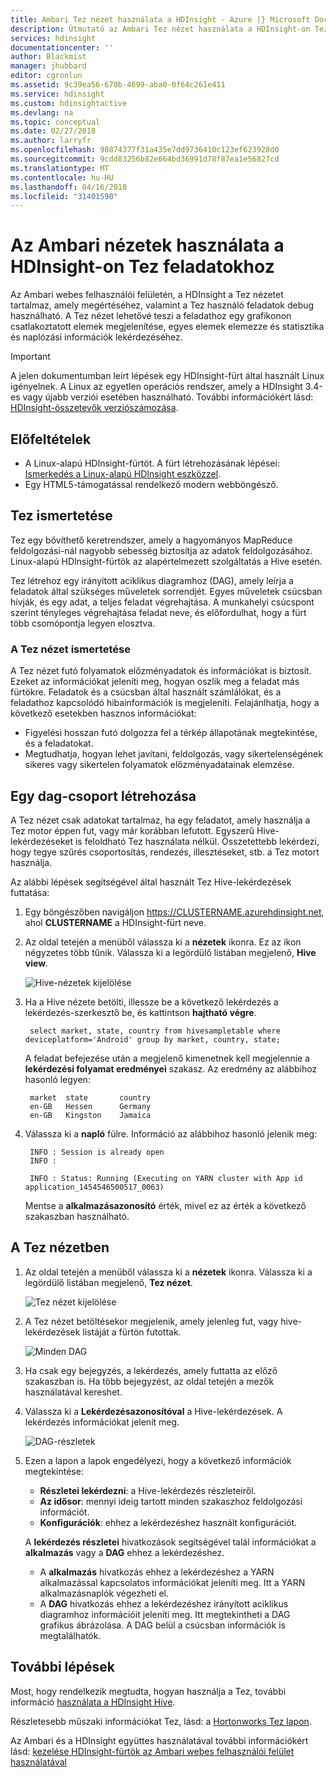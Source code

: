 ```yaml
---
title: Ambari Tez nézet használata a HDInsight - Azure |} Microsoft Docs
description: Útmutató az Ambari Tez nézet használata a HDInsight-on Tez feladatokhoz.
services: hdinsight
documentationcenter: ''
author: Blackmist
manager: jhubbard
editor: cgronlun
ms.assetid: 9c39ea56-670b-4699-aba0-0f64c261e411
ms.service: hdinsight
ms.custom: hdinsightactive
ms.devlang: na
ms.topic: conceptual
ms.date: 02/27/2018
ms.author: larryfr
ms.openlocfilehash: 98874377f31a435e7dd9736410c123ef623928d0
ms.sourcegitcommit: 9cdd83256b82e664bd36991d78f87ea1e56827cd
ms.translationtype: MT
ms.contentlocale: hu-HU
ms.lasthandoff: 04/16/2018
ms.locfileid: "31401590"
---
```

# <a name="use-ambari-views-to-debug-tez-jobs-on-hdinsight"></a>Az Ambari nézetek használata a HDInsight-on Tez feladatokhoz

Az Ambari webes felhasználói felületén, a HDInsight a Tez nézetet tartalmaz, amely megértéséhez, valamint a Tez használó feladatok debug használható. A Tez nézet lehetővé teszi a feladathoz egy grafikonon csatlakoztatott elemek megjelenítése, egyes elemek elemezze és statisztika és naplózási információk lekérdezéséhez.

> [!IMPORTANT]
> A jelen dokumentumban leírt lépések egy HDInsight-fürt által használt Linux igényelnek. A Linux az egyetlen operációs rendszer, amely a HDInsight 3.4-es vagy újabb verziói esetében használható. További információkért lásd: [HDInsight-összetevők verziószámozása](hdinsight-component-versioning.md#hdinsight-windows-retirement).

## <a name="prerequisites"></a>Előfeltételek

* A Linux-alapú HDInsight-fürtöt. A fürt létrehozásának lépései: [Ismerkedés a Linux-alapú HDInsight eszközzel](hadoop/apache-hadoop-linux-tutorial-get-started.md).
* Egy HTML5-támogatással rendelkező modern webböngésző.

## <a name="understanding-tez"></a>Tez ismertetése

Tez egy bővíthető keretrendszer, amely a hagyományos MapReduce feldolgozási-nál nagyobb sebesség biztosítja az adatok feldolgozásához. Linux-alapú HDInsight-fürtök az alapértelmezett szolgáltatás a Hive esetén.

Tez létrehoz egy irányított aciklikus diagramhoz (DAG), amely leírja a feladatok által szükséges műveletek sorrendjét. Egyes műveletek csúcsban hívják, és egy adat, a teljes feladat végrehajtása. A munkahelyi csúcspont szerint tényleges végrehajtása feladat neve, és előfordulhat, hogy a fürt több csomópontja legyen elosztva.

### <a name="understanding-the-tez-view"></a>A Tez nézet ismertetése

A Tez nézet futó folyamatok előzményadatok és információkat is biztosít. Ezeket az információkat jeleníti meg, hogyan oszlik meg a feladat más fürtökre. Feladatok és a csúcsban által használt számlálókat, és a feladathoz kapcsolódó hibainformációk is megjeleníti. Felajánlhatja, hogy a következő esetekben hasznos információkat:

* Figyelési hosszan futó dolgozza fel a térkép állapotának megtekintése, és a feladatokat.
* Megtudhatja, hogyan lehet javítani, feldolgozás, vagy sikertelenségének sikeres vagy sikertelen folyamatok előzményadatainak elemzése.

## <a name="generate-a-dag"></a>Egy dag-csoport létrehozása

A Tez nézet csak adatokat tartalmaz, ha egy feladatot, amely használja a Tez motor éppen fut, vagy már korábban lefutott. Egyszerű Hive-lekérdezéseket is feloldható Tez használata nélkül. Összetettebb lekérdezi, hogy tegye szűrés csoportosítás, rendezés, illesztéseket, stb. a Tez motort használja.

Az alábbi lépések segítségével által használt Tez Hive-lekérdezések futtatása:

1. Egy böngészőben navigáljon https://CLUSTERNAME.azurehdinsight.net, ahol **CLUSTERNAME** a HDInsight-fürt neve.

2. Az oldal tetején a menüből válassza ki a **nézetek** ikonra. Ez az ikon négyzetes több tűnik. Válassza ki a legördülő listában megjelenő, **Hive view**.

    ![Hive-nézetek kijelölése](./media/hdinsight-debug-ambari-tez-view/selecthive.png)

3. Ha a Hive nézete betölti, illessze be a következő lekérdezés a lekérdezés-szerkesztő be, és kattintson **hajtható végre**.

        select market, state, country from hivesampletable where deviceplatform='Android' group by market, country, state;

    A feladat befejezése után a megjelenő kimenetnek kell megjelennie a **lekérdezési folyamat eredményei** szakasz. Az eredmény az alábbihoz hasonló legyen:

        market  state       country
        en-GB   Hessen      Germany
        en-GB   Kingston    Jamaica

4. Válassza ki a **napló** fülre. Információ az alábbihoz hasonló jelenik meg:

        INFO : Session is already open
        INFO :

        INFO : Status: Running (Executing on YARN cluster with App id application_1454546500517_0063)

    Mentse a **alkalmazásazonosító** érték, mivel ez az érték a következő szakaszban használható.

## <a name="use-the-tez-view"></a>A Tez nézetben

1. Az oldal tetején a menüből válassza ki a **nézetek** ikonra. Válassza ki a legördülő listában megjelenő, **Tez nézet**.

    ![Tez nézet kijelölése](./media/hdinsight-debug-ambari-tez-view/selecttez.png)

2. A Tez nézet betöltésekor megjelenik, amely jelenleg fut, vagy hive-lekérdezések listáját a fürtön futottak.

    ![Minden DAG](./media/hdinsight-debug-ambari-tez-view/tez-view-home.png)

3. Ha csak egy bejegyzés, a lekérdezés, amely futtatta az előző szakaszban is. Ha több bejegyzést, az oldal tetején a mezők használatával kereshet.

4. Válassza ki a **Lekérdezésazonosítóval** a Hive-lekérdezések. A lekérdezés információkat jelenít meg.

    ![DAG-részletek](./media/hdinsight-debug-ambari-tez-view/query-details.png)

5. Ezen a lapon a lapok engedélyezi, hogy a következő információk megtekintése:

    * **Részletei lekérdezni**: a Hive-lekérdezés részleteiről.
    * **Az idősor**: mennyi ideig tartott minden szakaszhoz feldolgozási információt.
    * **Konfigurációk**: ehhez a lekérdezéshez használt konfigurációt.

    A __lekérdezés részletei__ hivatkozások segítségével talál információkat a __alkalmazás__ vagy a __DAG__ ehhez a lekérdezéshez.
    
    * A __alkalmazás__ hivatkozás ehhez a lekérdezéshez a YARN alkalmazással kapcsolatos információkat jeleníti meg. Itt a YARN alkalmazásnaplók végezheti el.
    * A __DAG__ hivatkozás ehhez a lekérdezéshez irányított aciklikus diagramhoz információit jeleníti meg. Itt megtekintheti a DAG grafikus ábrázolása. A DAG belül a csúcsban információk is megtalálhatók.

## <a name="next-steps"></a>További lépések

Most, hogy rendelkezik megtudta, hogyan használja a Tez, további információ [használata a HDInsight Hive](hadoop/hdinsight-use-hive.md).

Részletesebb műszaki információkat Tez, lásd: a [Hortonworks Tez lapon](http://hortonworks.com/hadoop/tez/).

Az Ambari és a HDInsight együttes használatával további információkért lásd: [kezelése HDInsight-fürtök az Ambari webes felhasználói felület használatával](hdinsight-hadoop-manage-ambari.md)
